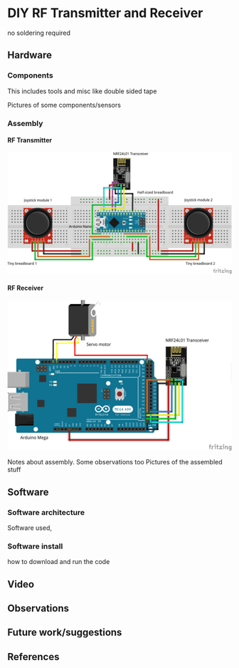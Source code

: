 # DIY RF Transmitter and Receiver 
no soldering required


## Hardware

### Components
This includes tools and misc like double sided tape

Pictures of some components/sensors

### Assembly

#### RF Transmitter

<p align="center">
  <img src=images/rf_transmitter.png>
</p>

#### RF Receiver

<p align="center">
  <img src=images/rf_receiver.png>
</p>

Notes about assembly. Some observations too
Pictures of the assembled stuff

## Software

### Software architecture
Software used,

### Software install
how to download and run the code

## Video

## Observations


## Future work/suggestions

## References
